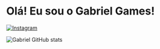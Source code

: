 # Olá! Eu sou o Gabriel Games!

[![Instagram](https://img.shields.io/badge/Instagram-E4405F?style=for-the-badge&logo=instagram&logoColor=white)](https://www.instagram.com/_gabriel_correacs?igsh=am9ob3c1eWFrYmU2)

![Gabriel GitHub stats](https://github-readme-stats.vercel.app/api?username=Gabriel&show_icons=true&theme=tokyonight)

